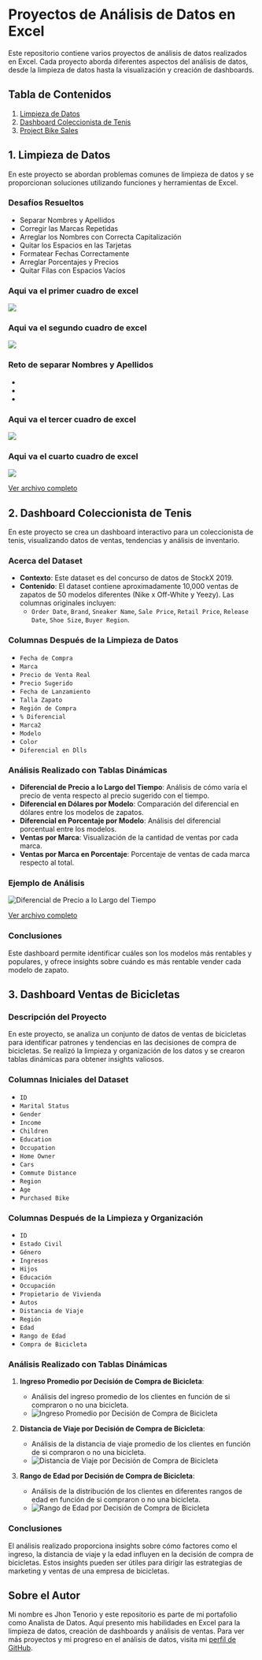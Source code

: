 # Proyectos de Análisis de Datos en Excel

Este repositorio contiene varios proyectos de análisis de datos realizados en Excel. Cada proyecto aborda diferentes aspectos del análisis de datos, desde la limpieza de datos hasta la visualización y creación de dashboards.

## Tabla de Contenidos
1. [Limpieza de Datos](#limpieza-de-datos)
2. [Dashboard Coleccionista de Tenis](#dashboard-coleccionista-de-tenis)
3. [Project Bike Sales](#project-bike-sales)

## 1. Limpieza de Datos
En este proyecto se abordan problemas comunes de limpieza de datos y se proporcionan soluciones utilizando funciones y herramientas de Excel.

### Desafíos Resueltos
- Separar Nombres y Apellidos
- Corregir las Marcas Repetidas
- Arreglar los Nombres con Correcta Capitalización
- Quitar los Espacios en las Tarjetas
- Formatear Fechas Correctamente
- Arreglar Porcentajes y Precios
- Quitar Filas con Espacios Vacíos

### Aqui va el primer cuadro de excel
![](images-limpieza-datos/Limpieza1c1.png)

### Aqui va el segundo cuadro de excel
![](images-limpieza-datos/limpieza1c2.png)

### Reto de separar Nombres y Apellidos
-
-
-

### Aqui va el tercer cuadro de excel
![](images-limpieza-datos/limpieza2c1.png)

### Aqui va el cuarto cuadro de excel
![](images-limpieza-datos/Limpieza2c2.png)

[Ver archivo completo](https://github.com/BryanTenorio/Excels-Projects/blob/d23545712b8ba7c90def3eae3ae6e18992c75c46/Limpieza%20de%20datos%20-%20Portfolio.xlsx)

## 2. Dashboard Coleccionista de Tenis
En este proyecto se crea un dashboard interactivo para un coleccionista de tenis, visualizando datos de ventas, tendencias y análisis de inventario.

### Acerca del Dataset
- **Contexto**: Este dataset es del concurso de datos de StockX 2019.
- **Contenido**: El dataset contiene aproximadamente 10,000 ventas de zapatos de 50 modelos diferentes (Nike x Off-White y Yeezy). Las columnas originales incluyen:
  - `Order Date`, `Brand`, `Sneaker Name`, `Sale Price`, `Retail Price`, `Release Date`, `Shoe Size`, `Buyer Region`.

### Columnas Después de la Limpieza de Datos
- `Fecha de Compra`
- `Marca`
- `Precio de Venta Real`
- `Precio Sugerido`
- `Fecha de Lanzamiento`
- `Talla Zapato`
- `Región de Compra`
- `% Diferencial`
- `Marca2`
- `Modelo`
- `Color`
- `Diferencial en Dlls`

### Análisis Realizado con Tablas Dinámicas
- **Diferencial de Precio a lo Largo del Tiempo**: Análisis de cómo varía el precio de venta respecto al precio sugerido con el tiempo.
- **Diferencial en Dólares por Modelo**: Comparación del diferencial en dólares entre los modelos de zapatos.
- **Diferencial en Porcentaje por Modelo**: Análisis del diferencial porcentual entre los modelos.
- **Ventas por Marca**: Visualización de la cantidad de ventas por cada marca.
- **Ventas por Marca en Porcentaje**: Porcentaje de ventas de cada marca respecto al total.

### Ejemplo de Análisis
![Diferencial de Precio a lo Largo del Tiempo](images-tenis/Diferencial-precio-largo-tiempo.png)

[Ver archivo completo](https://github.com/BryanTenorio/Excels-Projects/blob/d23545712b8ba7c90def3eae3ae6e18992c75c46/Dashboard%20coleccionista%20tenis%20-%20Portfolio.xlsx)

### Conclusiones
Este dashboard permite identificar cuáles son los modelos más rentables y populares, y ofrece insights sobre cuándo es más rentable vender cada modelo de zapato.


## 3. Dashboard Ventas de Bicicletas

### Descripción del Proyecto
En este proyecto, se analiza un conjunto de datos de ventas de bicicletas para identificar patrones y tendencias en las decisiones de compra de bicicletas. Se realizó la limpieza y organización de los datos y se crearon tablas dinámicas para obtener insights valiosos.

### Columnas Iniciales del Dataset
- `ID`
- `Marital Status`
- `Gender`
- `Income`
- `Children`
- `Education`
- `Occupation`
- `Home Owner`
- `Cars`
- `Commute Distance`
- `Region`
- `Age`
- `Purchased Bike`

### Columnas Después de la Limpieza y Organización
- `ID`
- `Estado Civil`
- `Género`
- `Ingresos`
- `Hijos`
- `Educación`
- `Occupación`
- `Propietario de Vivienda`
- `Autos`
- `Distancia de Viaje`
- `Región`
- `Edad`
- `Rango de Edad`
- `Compra de Bicicleta`

### Análisis Realizado con Tablas Dinámicas

1. **Ingreso Promedio por Decisión de Compra de Bicicleta**:
   - Análisis del ingreso promedio de los clientes en función de si compraron o no una bicicleta.
   - ![Ingreso Promedio por Decisión de Compra de Bicicleta](ruta/a/la/imagen/avg_income_per_bike_purchase.png)

2. **Distancia de Viaje por Decisión de Compra de Bicicleta**:
   - Análisis de la distancia de viaje promedio de los clientes en función de si compraron o no una bicicleta.
   - ![Distancia de Viaje por Decisión de Compra de Bicicleta](ruta/a/la/imagen/commute_distance_per_bike_purchase.png)

3. **Rango de Edad por Decisión de Compra de Bicicleta**:
   - Análisis de la distribución de los clientes en diferentes rangos de edad en función de si compraron o no una bicicleta.
   - ![Rango de Edad por Decisión de Compra de Bicicleta](ruta/a/la/imagen/age_bracket_per_bike_purchase.png)

### Conclusiones
El análisis realizado proporciona insights sobre cómo factores como el ingreso, la distancia de viaje y la edad influyen en la decisión de compra de bicicletas. Estos insights pueden ser útiles para dirigir las estrategias de marketing y ventas de una empresa de bicicletas.


## Sobre el Autor
Mi nombre es Jhon Tenorio y este repositorio es parte de mi portafolio como Analista de Datos. Aquí presento mis habilidades en Excel para la limpieza de datos, creación de dashboards y análisis de ventas. Para ver más proyectos y mi progreso en el análisis de datos, visita mi [perfil de GitHub](https://github.com/BryanTenorio).
